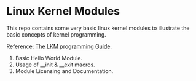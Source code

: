 # Linux Kernel Modules

This repo contains some very basic linux kernel modules to illustrate the basic concepts of kernel programming.

Reference: [The LKM programming Guide](https://www.tldp.org/LDP/lkmpg/2.6/lkmpg.pdf).

1. Basic Hello World Module.
2. Usage of __init & __exit macros.
3. Module Licensing and Documentation.